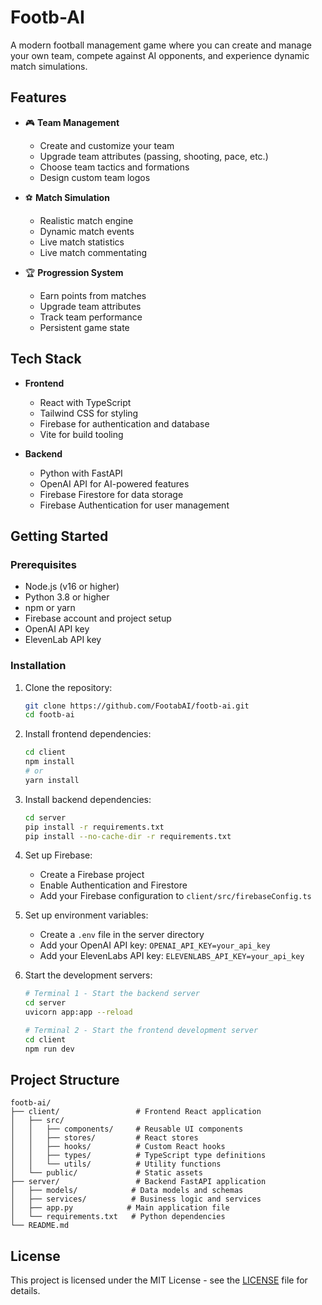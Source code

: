 # Footb-AI

A modern football management game where you can create and manage your own team, compete against AI opponents, and experience dynamic match simulations.

## Features

- 🎮 **Team Management**
  - Create and customize your team
  - Upgrade team attributes (passing, shooting, pace, etc.)
  - Choose team tactics and formations
  - Design custom team logos

- ⚽ **Match Simulation**
  - Realistic match engine
  - Dynamic match events
  - Live match statistics
  - Live match commentating

- 🏆 **Progression System**
  - Earn points from matches
  - Upgrade team attributes
  - Track team performance
  - Persistent game state

## Tech Stack

- **Frontend**
  - React with TypeScript
  - Tailwind CSS for styling
  - Firebase for authentication and database
  - Vite for build tooling

- **Backend**
  - Python with FastAPI
  - OpenAI API for AI-powered features
  - Firebase Firestore for data storage
  - Firebase Authentication for user management

## Getting Started

### Prerequisites

- Node.js (v16 or higher)
- Python 3.8 or higher
- npm or yarn
- Firebase account and project setup
- OpenAI API key
- ElevenLab API key

### Installation

1. Clone the repository:
   ```bash
   git clone https://github.com/FootabAI/footb-ai.git
   cd footb-ai
   ```

2. Install frontend dependencies:
   ```bash
   cd client
   npm install
   # or
   yarn install
   ```

3. Install backend dependencies:
   ```bash
   cd server
   pip install -r requirements.txt
   pip install --no-cache-dir -r requirements.txt
   ```

4. Set up Firebase:
   - Create a Firebase project
   - Enable Authentication and Firestore
   - Add your Firebase configuration to `client/src/firebaseConfig.ts`

5. Set up environment variables:
   - Create a `.env` file in the server directory
   - Add your OpenAI API key: `OPENAI_API_KEY=your_api_key`
   - Add your ElevenLabs API key: `ELEVENLABS_API_KEY=your_api_key`

6. Start the development servers:
   ```bash
   # Terminal 1 - Start the backend server
   cd server
   uvicorn app:app --reload

   # Terminal 2 - Start the frontend development server
   cd client
   npm run dev
   ```

## Project Structure

```
footb-ai/
├── client/                 # Frontend React application
│   ├── src/
│   │   ├── components/     # Reusable UI components
│   │   ├── stores/         # React stores
│   │   ├── hooks/          # Custom React hooks
│   │   ├── types/          # TypeScript type definitions
│   │   └── utils/          # Utility functions
│   └── public/             # Static assets
├── server/                 # Backend FastAPI application
│   ├── models/            # Data models and schemas
│   ├── services/          # Business logic and services
│   ├── app.py            # Main application file
│   └── requirements.txt   # Python dependencies
└── README.md
```

## License

This project is licensed under the MIT License - see the [LICENSE](LICENSE) file for details.

